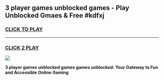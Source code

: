 
## 3 player games unblocked games - Play Unblocked Gmaes & Free #kdfxj
<h3>
<a href="https://news.freeplayer.one?title=3_player_games_unblocked_games&ref=03M">CLICK TO PLAY</a></h3>
<hr>

<h3>
<a href="https://news.freeplayer.one?title=3_player_games_unblocked_games&ref=03M">CLICK 2 PLAY</a>
  
</h3>

<a href="https://news.freeplayer.one?title=3_player_games_unblocked_games&ref=03M"><img src="https://clearcache.store/games.png"></a>


**3 player games unblocked games games unblocked: Your Gateway to Fun and Accessible Online Gaming**
